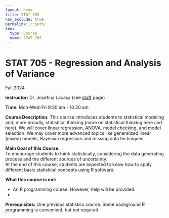```yaml
---
layout: home
title: STAT 705
nav_exclude: true
permalink: /:path/
seo:
  type: Course
  name: STAT 705
---
```


# STAT 705 - Regression and Analysis of Variance  
Fall 2024  

**Instructor:** Dr. Josefina Lacasa (see [staff](staff.md) page)  

**Time:** Mon-Wed-Fri 9:30 am - 10.20 am  

**Course Description:**  This course introduces students to statistical modeling and, more broadly, statistical thinking (more on statistical thinking here and here). 
We will cover linear regression, ANOVA, model checking, and model selection. We may cover more advanced topics like generalized linear (mixed) models, Bayesian regression and missing data techniques.

**Main Goal of this Course:**  
To encourage students to think statistically, considering the data generating process and the different sources of uncertainty.  
At the end of this course, students are expected to know how to apply different basic statistical concepts using R software.  

**What this course is not:**  
- An R programming course. However, help will be provided.
- 

**Prerequisites:** One previous statistics course. Some background R programming is convenient, but not required.   

